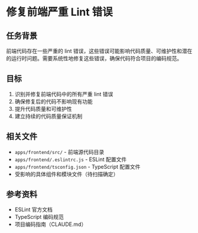 # 修复前端严重 Lint 错误

## 任务背景
前端代码存在一些严重的 lint 错误，这些错误可能影响代码质量、可维护性和潜在的运行时问题。需要系统性地修复这些错误，确保代码符合项目的编码规范。

## 目标
1. 识别并修复前端代码中的所有严重 lint 错误
2. 确保修复后的代码不影响现有功能
3. 提升代码质量和可维护性
4. 建立持续的代码质量保证机制

## 相关文件
- `apps/frontend/src/` - 前端源代码目录
- `apps/frontend/.eslintrc.js` - ESLint 配置文件
- `apps/frontend/tsconfig.json` - TypeScript 配置文件
- 受影响的具体组件和模块文件（待扫描确定）

## 参考资料
- ESLint 官方文档
- TypeScript 编码规范
- 项目编码指南（CLAUDE.md）